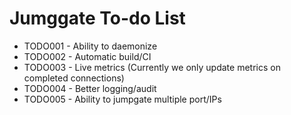 # Jumggate To-do List

* TODO001 - Ability to daemonize
* TODO002 - Automatic build/CI 
* TODO003 - Live metrics (Currently we only update metrics on completed connections)
* TODO004 - Better logging/audit
* TODO005 - Ability to jumpgate multiple port/IPs
